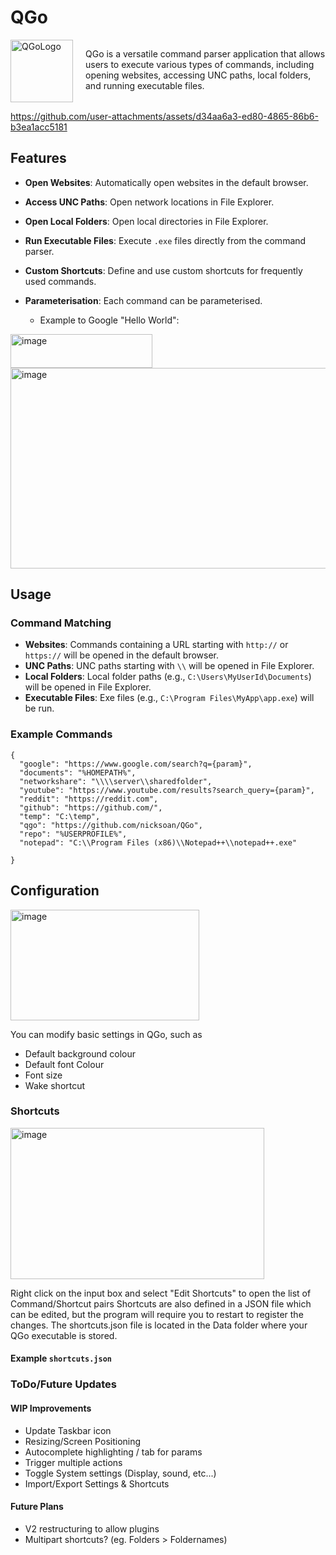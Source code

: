 # QGo

<div style="display: flex; align-items: left; gap: 20px;">
  <img width="100" height="100" alt="QGoLogo" src="https://github.com/user-attachments/assets/e6de29c0-4c76-4c19-aff6-a203d0188549" />
  <p>QGo is a versatile command parser application that allows users to execute various types of commands, including opening websites, accessing UNC paths, local folders, and running executable files. </p>
</div>



https://github.com/user-attachments/assets/d34aa6a3-ed80-4865-86b6-b3ea1acc5181





## Features

- **Open Websites**: Automatically open websites in the default browser.
- **Access UNC Paths**: Open network locations in File Explorer.
- **Open Local Folders**: Open local directories in File Explorer.
- **Run Executable Files**: Execute `.exe` files directly from the command parser.
- **Custom Shortcuts**: Define and use custom shortcuts for frequently used commands.

- **Parameterisation**: Each command can be parameterised.
  - Example to Google "Hello World":
    
<img width="227" height="54" alt="image" src="https://github.com/user-attachments/assets/66faef59-57e6-4fab-bb43-4d56a428423e" />


<img width="821" height="321" alt="image" src="https://github.com/user-attachments/assets/05000c6d-49ee-413d-80d0-12ba0ff11b51" />


## Usage


### Command Matching

- **Websites**: Commands containing a URL starting with `http://` or `https://` will be opened in the default browser.
- **UNC Paths**: UNC paths starting with `\\` will be opened in File Explorer.
- **Local Folders**: Local folder paths (e.g., `C:\Users\MyUserId\Documents`) will be opened in File Explorer.
- **Executable Files**: Exe files (e.g., `C:\Program Files\MyApp\app.exe`) will be run.

### Example Commands
```
{
  "google": "https://www.google.com/search?q={param}",
  "documents": "%HOMEPATH%",
  "networkshare": "\\\\server\\sharedfolder",
  "youtube": "https://www.youtube.com/results?search_query={param}",
  "reddit": "https://reddit.com",
  "github": "https://github.com/",
  "temp": "C:\temp",
  "qgo": "https://github.com/nicksoan/QGo",
  "repo": "%USERPROFILE%",
  "notepad": "C:\\Program Files (x86)\\Notepad++\\notepad++.exe"

}
```

## Configuration

<img width="302" height="177" alt="image" src="https://github.com/user-attachments/assets/1d31b501-740f-4c36-851a-6c55a36797ef" />

You can modify basic settings in QGo, such as 
- Default background colour
- Default font Colour
- Font size
- Wake shortcut

### Shortcuts
<img width="406" height="242" alt="image" src="https://github.com/user-attachments/assets/44fc3977-fc78-4e46-9b12-7de1fd57e290" />

Right click on the input box and select "Edit Shortcuts" to open the list of Command/Shortcut pairs
Shortcuts are also defined in a JSON file which can be edited, but the program will require you to restart to register the changes. The shortcuts.json file is located in the Data folder where your QGo executable is stored.

#### Example `shortcuts.json`

### ToDo/Future Updates

#### WIP Improvements
- Update Taskbar icon
- Resizing/Screen Positioning
- Autocomplete highlighting / tab for params
- Trigger multiple actions
- Toggle System settings (Display, sound, etc...)
- Import/Export Settings & Shortcuts

#### Future Plans
- V2 restructuring to allow plugins
- Multipart shortcuts? (eg. Folders > Foldernames)
